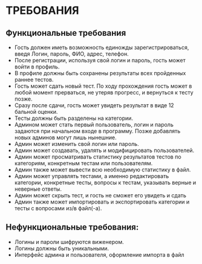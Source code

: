 # ТРЕБОВАНИЯ <br>
## Функциональные требования
- Гость должен иметь возможность единожды зарегистрироваться, введя Логин, пароль, ФИО, адрес, телефон.
- После регистрации, используя свой логин и пароль, гость может войти в профиль.
- В профиле должны быть сохранены результаты всех пройденных раннее тестов.
- Гость может сдать новый тест. По ходу прохождения гость может в любой момент прерваться, не утеряв прогресс, и вернуться к тесту позже.
- Сразу после сдачи, гость может увидеть результат в виде 12 бальной оценки.
- Тесты должны быть разделены на категории.
- Админом может стать первый пользователь, логин и пароль задаются при начальном входе в программу. Позже добавлять новых админов могут лишь нынешние.
- Админ может изменить свой логин или пароль.
- Админ может создавать, удалять и модифицировать пользователей.
- Админ может просматривать статистику результатов тестов по категориям, конкретным тестам или пользователям.
- Админ также может вывести всю необходимую статистику в файл.
- Админ может управлять тестами, а именно редактировать категории, конкретные тесты, вопросы к тестам, указывать верные и неверные ответы.
- Админ может скрыть тест, и гость не сможет его увидеть и сдать
- Админ также может импортировать и экспортировать категории и тесты с вопросами из/в файл(-а).
## Нефункциональные требования: 
- Логины и пароли шифруются виженером.
- Логины должны быть уникальными.
- Интерфейс админа и пользователя, оформление импорта в файл
